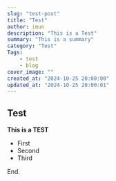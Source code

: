 ```yaml
---
slug: "test-post"
title: "Test"
author: imun
description: "This is a Test"
summary: "This is a summary"
category: "Test"
Tags:
    - test
    - blog
cover_image: ""
created_at: "2024-10-25 20:00:00"
updated_at: "2024-10-25 20:00:01"
---
```

## Test

**This is a TEST**

- First
- Second
- Third

End.


